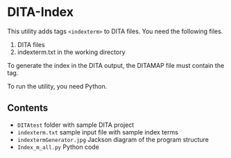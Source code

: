 # DITA-Index

This utility adds tags `<indexterm>` to DITA files. You need the following files.
1. DITA files
2. indexterm.txt in the working directory

To generate the index in the DITA output, the DITAMAP file must contain the <indexlist> tag.

To run the utility, you need Python. 

## Contents

* `DITAtest` folder with sample DITA project
* `indexterm.txt` sample input file with sample index terms
* `indextermGenerator.jpg` Jackson diagram of the program structure
* `Index_m_all.py` Python code



